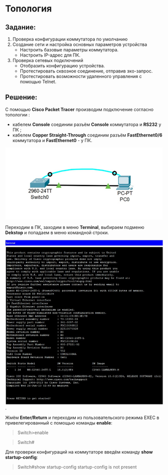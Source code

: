 # Топология     
## Задание:

 1. Проверка конфигурации коммутатора по умолчанию
 2. Создание сети и настройка основных параметров устройства
    *	Настроить базовые параметры коммутатора.
    *	Настроить IP-адрес для ПК.
 3. Проверка сетевых подключений
    *   Отобразить конфигурацию устройства.
    *   Протестировать сквозное соединение, отправив эхо-запрос.
    *   Протестировать возможности удаленного управления с помощью Telnet.
      
## Решение:

С помощью **Cisco Packet Tracer** производим подключение согласно топологии : 

  * кабелем **Console** соединим разъём **Console** коммутатора и **RS232** у ПК ;
  * кабелем **Copper Straight-Through** соединим разъём **FastEthernet0/6** коммутатора и **FastEthernet0** - у ПК.


![Image alt](https://github.com/shawncaurney/shawncaurneyrepository/blob/main/labs/issue/%D1%82%D0%BE%D0%BF%D0%BE%D0%BB%D0%BE%D0%B3%D0%B8%D1%8F%20cpt.jpg)

Переходим в ПК, заходим в меню **Terminal**, выбираем подменю **Dekstop** и попадаем в меню командной строки.

![Image alt](https://github.com/shawncaurney/shawncaurneyrepository/blob/main/labs/issue/%D1%82%D0%B5%D1%80%D0%BC%D0%B8%D0%BD%D0%B0%D0%BB%20.jpg).

Жмём **Enter/Return** и переходим из пользовательского режима EXEC в привелегированный c помощью команды **enable**:

>Switch>enable 

>Switch#

Для проверки конфигураций на коммутаторе введём команду **show startup-config**:

>Switch#show startup-config 
>startup-config is not present
